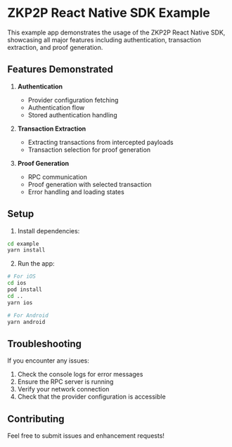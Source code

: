 # ZKP2P React Native SDK Example

This example app demonstrates the usage of the ZKP2P React Native SDK, showcasing all major features including authentication, transaction extraction, and proof generation.

## Features Demonstrated

1. **Authentication**
   - Provider configuration fetching
   - Authentication flow
   - Stored authentication handling

2. **Transaction Extraction**
   - Extracting transactions from intercepted payloads
   - Transaction selection for proof generation

3. **Proof Generation**
   - RPC communication
   - Proof generation with selected transaction
   - Error handling and loading states

## Setup

1. Install dependencies:
```bash
cd example
yarn install
```

2. Run the app:
```bash
# For iOS
cd ios
pod install
cd ..
yarn ios

# For Android
yarn android
```

## Troubleshooting

If you encounter any issues:

1. Check the console logs for error messages
2. Ensure the RPC server is running
3. Verify your network connection
4. Check that the provider configuration is accessible

## Contributing

Feel free to submit issues and enhancement requests!
